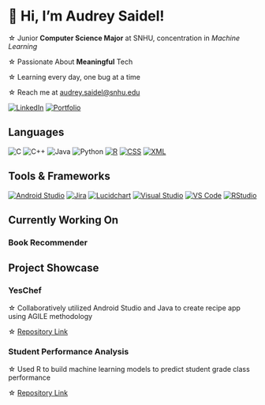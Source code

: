 # 👋 Hi, I’m Audrey Saidel!
 ☆ Junior **Computer Science Major** at SNHU, concentration in *Machine Learning*
 
 ☆  Passionate About **Meaningful** Tech
 
 ☆ Learning every day, one bug at a time

 ☆ Reach me at audrey.saidel@snhu.edu

[![LinkedIn](https://img.shields.io/badge/LinkedIn-blue?style=for-the-badge&logo=linkedin&logoColor=white)](https://www.linkedin.com/in/audrey-saidel-33863b294/)
[![Portfolio](https://img.shields.io/badge/Portfolio-pink?style=for-the-badge&logo=about-dot-me&logoColor=white)](https://au1rey.github.io)

## Languages
![C](https://img.shields.io/badge/C-00599C?style=for-the-badge&logo=c&logoColor=white)
![C++](https://img.shields.io/badge/C++-00599C?style=for-the-badge&logo=c%2B%2B&logoColor=white)
![Java](https://img.shields.io/badge/Java-ED8B00?style=for-the-badge&logo=java&logoColor=white)
![Python](https://img.shields.io/badge/Python-3776AB?style=for-the-badge&logo=python&logoColor=white)
[![R](https://img.shields.io/badge/R-276DC3?style=for-the-badge&logo=r&logoColor=white)](https://www.r-project.org/)
[![CSS](https://img.shields.io/badge/CSS3-1572B6?style=for-the-badge&logo=css3&logoColor=white)](https://developer.mozilla.org/en-US/docs/Web/CSS)
[![XML](https://img.shields.io/badge/XML-E44D26?style=for-the-badge&logo=xml&logoColor=white)](https://developer.mozilla.org/en-US/docs/Web/XML)

## Tools & Frameworks

[![Android Studio](https://img.shields.io/badge/Android%20Studio-3DDC84?style=for-the-badge&logo=android-studio&logoColor=white)](https://developer.android.com/studio)
[![Jira](https://img.shields.io/badge/Jira-0052CC?style=for-the-badge&logo=jira&logoColor=white)](https://www.atlassian.com/software/jira)
[![Lucidchart](https://img.shields.io/badge/Lucidchart-FA8000?style=for-the-badge&logo=lucidchart&logoColor=white)](https://www.lucidchart.com/)
[![Visual Studio](https://img.shields.io/badge/Visual%20Studio-5C2D91?style=for-the-badge&logo=visual-studio&logoColor=white)](https://visualstudio.microsoft.com/)
[![VS Code](https://img.shields.io/badge/VS%20Code-007ACC?style=for-the-badge&logo=visual-studio-code&logoColor=white)](https://code.visualstudio.com/)
[![RStudio](https://img.shields.io/badge/RStudio-75AADB?style=for-the-badge&logo=rstudio&logoColor=white)](https://posit.co/download/rstudio-desktop/)


## Currently Working On

### Book Recommender

## Project Showcase

### YesChef
☆ Collaboratively utilized Android Studio and Java to create recipe app using AGILE methodology

☆ [Repository Link](https://github.com/Austin-bryan/YesChef)
### Student Performance Analysis
☆ Used R to build machine learning models to predict student grade class performance

☆ [Repository Link](https://github.com/au1rey/MAT434)
